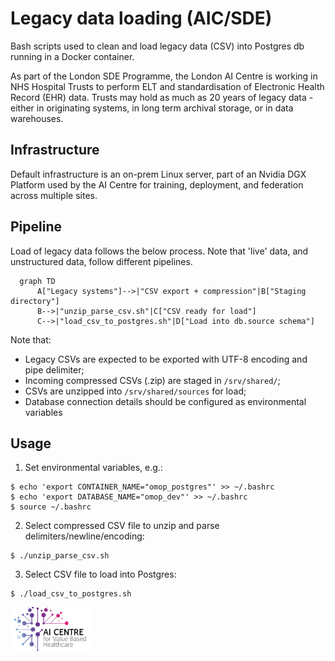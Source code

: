 # Legacy data loading (AIC/SDE)

Bash scripts used to clean and load legacy data (CSV) into Postgres db running in a Docker container.

As part of the London SDE Programme, the London AI Centre is working in NHS Hospital Trusts to perform ELT and standardisation of Electronic Health Record (EHR) data. Trusts may hold as much as 20 years of legacy data - either in originating systems, in long term archival storage, or in data warehouses.

## Infrastructure

Default infrastructure is an on-prem Linux server, part of an Nvidia DGX Platform used by the AI Centre for training, deployment, and federation across multiple sites.  

## Pipeline

Load of legacy data follows the below process. Note that 'live' data, and unstructured data, follow different pipelines.

```mermaid
  graph TD
      A["Legacy systems"]-->|"CSV export + compression"|B["Staging directory"]
      B-->|"unzip_parse_csv.sh"|C["CSV ready for load"]
      C-->|"load_csv_to_postgres.sh"|D["Load into db.source schema"]
```

Note that:
- Legacy CSVs are expected to be exported with UTF-8 encoding and pipe delimiter;
- Incoming compressed CSVs (.zip) are staged in ```/srv/shared/```;
- CSVs are unzipped into ```/srv/shared/sources``` for load;
- Database connection details should be configured as environmental variables
 
## Usage

1. Set environmental variables, e.g.:
```
$ echo 'export CONTAINER_NAME="omop_postgres"' >> ~/.bashrc
$ echo 'export DATABASE_NAME="omop_dev"' >> ~/.bashrc
$ source ~/.bashrc
```

2. Select compressed CSV file to unzip and parse delimiters/newline/encoding: 
```
$ ./unzip_parse_csv.sh
```

3. Select CSV file to load into Postgres:
```
$ ./load_csv_to_postgres.sh
```

<a href="https://www.aicentre.co.uk/"><img src="logo_aic.png" alt="London AI Centre" title="" height="70" /></a>